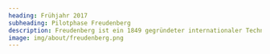 ```yaml
---
heading: Frühjahr 2017
subheading: Pilotphase Freudenberg
description: Freudenberg ist ein 1849 gegründeter internationaler Technologiekonzern, mit mehr als 500 Standorten weltweit. Überzeugt von unserem Konzept, stellt Freudenberg uns ein Firmengrundstück in München zur Verfügung. Mit drei Bienenvölkern beginnen wir unsere Pilotphase.
image: img/about/freudenberg.png
---
```

